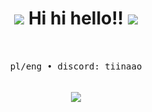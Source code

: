 <h1 align="center"> <img src="https://cdn3.emoji.gg/emojis/5526-whitestar.png"> Hi hi hello!! <img src="https://cdn3.emoji.gg/emojis/5526-whitestar.png"> </h1>
<br>

<div align="center">
  <div>
     <kbd>
       <br>
       &nbsp; &nbsp;  &nbsp; &nbsp; pl/eng • discord: tiinaao  &nbsp; &nbsp;  &nbsp; &nbsp;
       <br> <br>
     </kbd>
  <div>
    <br>
</div>
<img src="https://file.garden/aGE2qANLWActgIGK/f2ef7e72a9a535475027132479427da6-ezgif.com-effects.gif">
